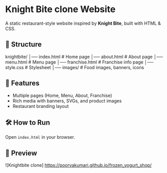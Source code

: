 # Knight Bite clone Website

A static restaurant-style website inspired by **Knight Bite**, built with HTML & CSS.

## 📂 Structure

knightbite/
│── index.html # Home page
│── about.html # About page
│── menu.html # Menu page
│── franchise.html # Franchise info page
│── style.css # Stylesheet
│── images/ # Food images, banners, icons


## 🚀 Features
- Multiple pages (Home, Menu, About, Franchise)  
- Rich media with banners, SVGs, and product images  
- Restaurant branding layout  

## 🛠️ How to Run
Open `index.html` in your browser.

## 📸 Preview
![Knightbite clone] https://poorvakumari.github.io/frozen_yogurt_shop/